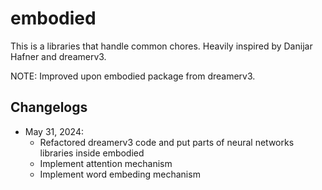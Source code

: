 # embodied

This is a libraries that handle common chores. Heavily inspired by Danijar Hafner and dreamerv3.

NOTE: Improved upon embodied package from dreamerv3.

## Changelogs

* May 31, 2024:
  * Refactored dreamerv3 code and put parts of neural networks libraries inside embodied
  * Implement attention mechanism
  * Implement word embeding mechanism
